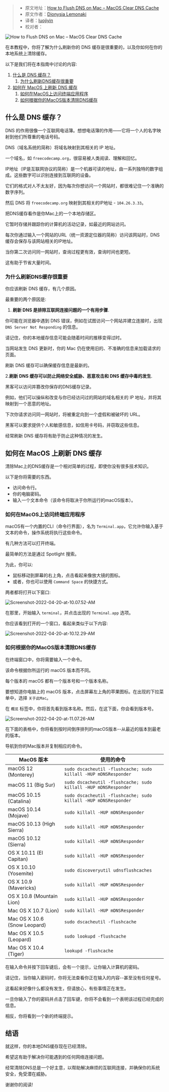 > - 原文地址：[How to Flush DNS on Mac – MacOS Clear DNS Cache](https://www.freecodecamp.org/news/how-to-flush-dns-on-mac-macos-clear-dns-cache/)
> - 原文作者：[Dionysia Lemonaki](https://www.freecodecamp.org/news/author/dionysia/)
> - 译者：[luojiyin](https://github.com/luojiyin1987)
> - 校对者：

![How to Flush DNS on Mac – MacOS Clear DNS Cache](https://www.freecodecamp.org/news/content/images/size/w2000/2022/04/kaitlyn-baker-vZJdYl5JVXY-unsplash.jpg)

在本教程中，你将了解为什么刷新你的 DNS 缓存是很重要的，以及你如何在你的本地系统上清除缓存。

以下是我们将在本指南中讨论的内容:

1. [什么是 DNS 缓存？](./#what-is-dns-cache?)
    1. [为什么刷新DNS缓存很重要](./#why-flushing-dns-cache-is-important)
2. [如何在 MacOS 上刷新 DNS 缓存](./#how-to-flush-dns-on-macos)
    1. [如何在MacOS上访问终端应用程序](./#how-to-access-the-terminal-application-on-macos)
    2. [如何根据你的MacOS版本清除DNS缓存](./#how-to-clear-dns-cache-for-your-macos-version)

<h2 id="what-is-dns-cache?">什么是 DNS 缓存？</h2>

DNS 的作用很像一个互联网电话簿。想想电话簿的作用——它将一个人的名字映射到他们所尊重的电话号码。

DNS（域名系统的简称）将域名映射到其相关的 IP 地址。

一个域名，如 `freecodecamp.org`，很容易被人类阅读、理解和回忆。

IP地址（IP是互联网协议的简称）是一个机器可读的地址，由一系列独特的数字组成。这些数字可以识别连接到互联网的设备。

它们的格式对人不太友好，因为每次你想访问一个网站时，都很难记住一个准确的数字序列。

然后 DNS 将 `freecodecamp.org` 映射到其相关的IP地址 - `104.26.3.33`。

把DNS缓存看作是你Mac上的一个本地存储区。

它暂时存储并跟踪你的计算机的活动记录，如最近的网站访问。

每次你通过输入一个网站的URL（统一资源定位器的简称）访问该网站时，DNS缓存会保存与该网站相关的IP地址。

当你第二次访问同一网站时，查询过程更有效，查询时间也更短。

这有助于节省大量时间。

<h3 id="why-flushing-dns-cache-is-important">为什么刷新DNS缓存很重要</h3>

你应该刷新 DNS 缓存，有几个原因。

最重要的两个原因是:

1. **刷新 DNS 是排除互联网连接问题的一个有用步骤**.

你可能在浏览器中遇到 DNS 错误，例如在试图访问一个网站并建立连接时，出现 `DNS Server Not Responding` 的信息。

请记住，你的本地缓存信息可能会随着时间的推移变得过时。

当网站发生 DNS 更新时，你的 Mac 仍在使用旧的、不准确的信息来加载请求的页面。

刷新 DNS 缓存可以确保缓存信息是最新的。

2.**刷新 DNS 缓存可以防止网络安全威胁、恶意攻击和 DNS 缓存中毒的发生**.

黑客可以访问并篡改你保存的DNS缓存记录。

例如，他们可以操纵和改变与你已经访问过的网站的域名相关的 IP 地址，并将其映射到一个恶意的地址。

下次你请求访问同一网站时，将被重定向到一个虚假和被破坏的 URL。

黑客可以要求提供个人和敏感信息，如信用卡号码，并窃取这些信息。

经常刷新 DNS 缓存将有助于防止这种情况的发生。

<h2 id="how-to-flush-dns-on-macos">如何在 MacOS 上刷新 DNS 缓存</h2>

清除Mac上的DNS缓存是一个相对简单的过程，即使你没有很多技术知识。

以下是你将需要的东西。

- 访问命令行。
- 你的电脑密码。
- 输入一个文本命令（该命令将取决于你所运行的macOS版本）。

<h3 id="how-to-access-the-terminal-application-on-macos">如何在MacOS上访问终端应用程序</h3>

macOS有一个内置的CLI（命令行界面），名为 `Terminal.app`，它允许你输入基于文本的命令，操作系统将执行这些命令。

有几种方法可以打开终端。

最简单的方法是通过 Spotlight 搜索。

为此，你可以:

- 鼠标移动到屏幕的右上角，点击看起来像放大镜的图标。
- 或者，你也可以使用 `Command Space` 的快捷方式。

两者都将打开以下窗口:

![Screenshot-2022-04-20-at-10.07.52-AM](https://www.freecodecamp.org/news/content/images/2022/04/Screenshot-2022-04-20-at-10.07.52-AM.png)

在那里，开始输入 `terminal`，并点击出现的 `Terminal.app` 选项。

你应该看到打开的一个窗口，看起来类似于以下内容:

![Screenshot-2022-04-20-at-10.12.29-AM](https://www.freecodecamp.org/news/content/images/2022/04/Screenshot-2022-04-20-at-10.12.29-AM.png)

<h3 id="how-to-clear-dns-cache-for-your-macos-version">如何根据你的MacOS版本清除DNS缓存</h3>

在终端窗口中，你将需要输入一个命令。

该命令根据你所运行的 macOS 版本而不同。

每个版本的 macOS 都有一个版本号和一个版本名称。

要想知道你电脑上的 macOS 版本，点击屏幕左上角的苹果图标。在出现的下拉菜单中，选择 `关于此Mac`。

在 `概览` 标签中，你将首先看到版本名称。然后，在这下面，你会看到版本号。

![Screenshot-2022-04-20-at-11.07.26-AM](https://www.freecodecamp.org/news/content/images/2022/04/Screenshot-2022-04-20-at-11.07.26-AM.png)

在下面的表格中，你将看到按时间倒序排列的macOS版本--从最近的版本到最老的版本。

导航到你的Mac版本并复制相应的命令。

| MacOS      版本     | 使用的命令 |
| --- | --- |
| macOS 12 (Monterey) | `sudo dscacheutil -flushcache; sudo killall -HUP mDNSResponder` |
| macOS 11 (Big Sur) | `sudo dscacheutil -flushcache; sudo killall -HUP mDNSResponder` |
| macOS 10.15 (Catalina) | `sudo dscacheutil -flushcache; sudo killall -HUP mDNSResponder` |
| macOS 10.14 (Mojave) | `sudo killall -HUP mDNSResponder` |
| macOS 10.13 (High Sierra) | `sudo killall -HUP mDNSResponder` |
| macOS 10.12 (Sierra) | `sudo killall -HUP mDNSResponder` |
| OS X 10.11 (El Capitan) | `sudo killall -HUP mDNSResponder` |
| OS X 10.10 (Yosemite) | `sudo discoveryutil udnsflushcaches` |
| OS X 10.9 (Mavericks) | `sudo killall -HUP mDNSResponder` |
| OS X 10.8 (Mountain Lion) | `sudo killall -HUP mDNSResponder` |
| Mac OS X 10.7 (Lion) | `sudo killall -HUP mDNSResponder` |
| Mac OS X 10.6 (Snow Leopard) | `sudo dscacheutil -flushcache` |
| Mac OS X 10.5 (Leopard) | `sudo lookupd -flushcache` |
| Mac OS X 10.4 (Tiger) | `lookupd -flushcache` |

在输入命令并按下回车键后，会有一个提示，让你输入计算机的密码。

请记住，当你输入密码时，你将无法查看你正在输入的内容--甚至没有任何星号。

这看起来好像什么都没有发生，但请放心，有些事情正在发生。

一旦你输入了你的密码并点击了回车键，你将不会看到一个表明该过程已经完成的信息。

相反，你将看到一个新的终端提示。

## 结语

就这样，你的本地DNS缓存现在已经清除。

希望这有助于解决你可能遇到的任何网络连接问题。

经常清除DNS总是一个好主意，以帮助解决麻烦的互联网连接，并确保你的系统安全，免受潜在威胁。

谢谢你的阅读!
